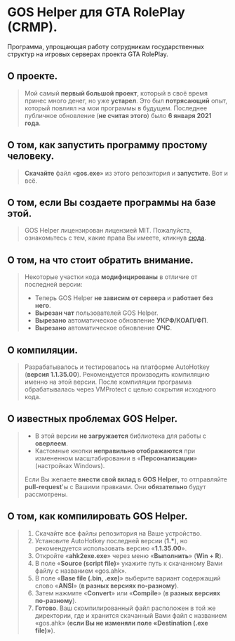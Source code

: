 # GOS Helper для GTA RolePlay (CRMP).
Программа, упрощающая работу сотрудникам государственных структур на игровых серверах проекта GTA RolePlay.

## О проекте.
> Мой самый **первый большой проект**, который в своё время принес много денег, но уже **устарел**.
> Это был **потрясающий** опыт, который повлиял на мои программы в будущем.
> Последнее публичное обновление (**не считая этого**) было **6 января 2021 года**.

## О том, как запустить программу простому человеку.
> **Скачайте** файл «**gos.exe**» из этого репозитория и **запустите**. Вот и всё.

## О том, если Вы создаете программы на базе этой.
> GOS Helper лицензирован лицензией MIT. Пожалуйста, ознакомьтесь с тем, какие права Вы имеете, кликнув [сюда](https://github.com/streleckiy/GOS-Helper-GTARP/blob/main/LICENSE).

## О том, на что стоит обратить внимание.
> Некоторые участки кода **модифицированы** в отличие от последней версии:
> * Теперь GOS Helper **не зависим от сервера** и **работает без него**.
> * **Вырезан чат** пользователей GOS Helper.
> * **Вырезано** автоматическое обновление **УКРФ/КОАП/ФП**.
> * **Вырезано** автоматическое обновление **ОЧС**.

## О компиляции.
> Разрабатывалось и тестировалось на платформе AutoHotkey (**версия 1.1.35.00**).
> Рекомендуется производить компиляцию именно на этой версии.
> После компиляции программа обрабатывалась через VMProtect с целью сокрытия исходного кода.

## О известных проблемах GOS Helper.
> * В этой версии **не загружается** библиотека для работы с **оверлеем**.
> * Кастомные кнопки **неправильно отображаются** при измененном масштабировании в «**Персонализации**» (настройках Windows).
> 
> Если Вы желаете **внести свой вклад** в **GOS Helper**, то отправляйте **pull-request**'ы с Вашими правками. Они **обязательно** будут рассмотрены.

## О том, как компилировать GOS Helper.
> 1. Скачайте все файлы репозитория на Ваше устройство.
> 2. Установите AutoHotkey последней версии (**1.\***), но рекомендуется использовать версию «**1.1.35.00**».
> 3. Откройте «**ahk2exe.exe**» через меню «**Выполнить**» (**Win + R**).
> 4. В поле «**Source (script file)**» укажите путь к скачанному Вами файлу с названием «gos.ahk».
> 5. В поле «**Base file (.bin, .exe)**» выберите вариант содержащий слово «**ANSI**» (**в разных версиях по-разному**).
> 6. Затем нажмите «**Convert**» или «**Compile**» (**в разных версиях по-разному**).
> 7. **Готово**. Ваш скомпилированный файл расположен в той же директории, где и хранится скачанный Вами файл с названием «gos.ahk» (**если Вы не изменяли поле «Destination (.exe file)»**).
